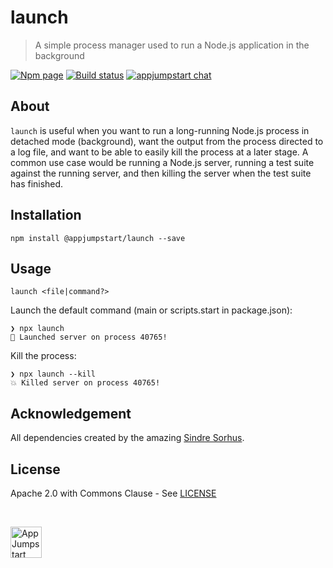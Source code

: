 # launch
> A simple process manager used to run a Node.js application in the background

[![Npm page][npm-image]][npm-url]
[![Build status][build-image]][build-url]
[![appjumpstart chat][gitter-image]][gitter-url]

## About

`launch` is useful when you want to run a long-running Node.js process in
detached mode (background), want the output from the process directed to a log
file, and want to be able to easily kill the process at a later stage. A common
use case would be running a Node.js server, running a test suite against the
running server, and then killing the server when the test suite has finished.

## Installation

```console
npm install @appjumpstart/launch --save
```

## Usage

```console
launch <file|command?>
```

Launch the default command (main or scripts.start in package.json):
```console
❯ npx launch
🚀 Launched server on process 40765!
```

Kill the process:
```console
❯ npx launch --kill
💥 Killed server on process 40765!
```

## Acknowledgement

All dependencies created by the amazing
[Sindre Sorhus](https://github.com/sindresorhus).

## License

Apache 2.0 with Commons Clause - See [LICENSE][licenseUrl]

&nbsp;

<a href="https://github.com/appjumpstart">
  <img
    alt="AppJumpstart"
    src="https://appjumpstart.nyc3.digitaloceanspaces.com/assets/appjumpstart-transparent.png"
    height="50">
</a>

[npm-image]: https://img.shields.io/npm/v/@appjumpstart/launch.svg
[npm-url]: https://www.npmjs.com/package/@appjumpstart/launch
[build-image]: https://travis-ci.com/appjumpstart/launch.svg?branch=master
[build-url]: https://travis-ci.com/appjumpstart/launch
[gitter-image]: https://img.shields.io/gitter/room/appjumpstart/appjumpstart.svg
[gitter-url]: https://gitter.im/appjumpstart
[licenseUrl]: https://github.com/appjumpstart/launch/blob/master/LICENSE

